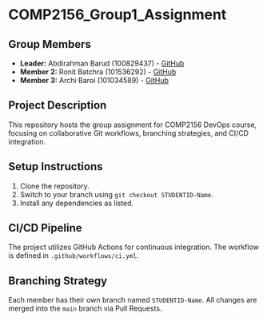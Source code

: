 # COMP2156_Group1_Assignment
## Group Members
- **Leader:** Abdirahman Barud (100829437) - [GitHub](https://github.com/Barud09)
- **Member 2:** Ronit Batchra (101536292) - [GitHub](https://github.com/ronitbatchra007)
- **Member 3:** Archi Baroi (101034589) - [GitHub](https://github.com/ArchiAB)
## Project Description
This repository hosts the group assignment for COMP2156 DevOps course, focusing on
collaborative Git workflows, branching strategies, and CI/CD integration.
## Setup Instructions
1. Clone the repository.
2. Switch to your branch using `git checkout STUDENTID-Name`.
3. Install any dependencies as listed.
## CI/CD Pipeline
The project utilizes GitHub Actions for continuous integration. The workflow is defined
in `.github/workflows/ci.yml`.
## Branching Strategy
Each member has their own branch named `STUDENTID-Name`. All changes are
merged into the `main` branch via Pull Requests.
